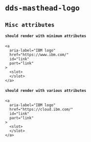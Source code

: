 # `dds-masthead-logo`

## `Misc attributes`

####   `should render with minimum attributes`

```
<a
  aria-label="IBM logo"
  href="https://www.ibm.com/"
  id="link"
  part="link"
>
  <slot>
  </slot>
</a>

```

####   `should render with various attributes`

```
<a
  aria-label="IBM logo"
  href="https://cloud.ibm.com/"
  id="link"
  part="link"
>
  <slot>
  </slot>
</a>

```

